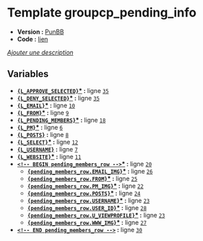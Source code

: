 # Template groupcp_pending_info

* __Version :__ [PunBB](.)
* __Code :__ [lien](../../src/punbb/groupcp_pending_info.tpl)

[*Ajouter une description*](https://fa-tvars.appspot.com/tpl/punbb/groupcp_pending_info)

## Variables

* __[`{L_APPROVE_SELECTED}`](https://github.com/Etana/template/blob/master/var/L_APPROVE_SELECTED.md#readme)<a href="https://fa-tvars.appspot.com/var/L_APPROVE_SELECTED">*</a> :__ ligne [`35`](../../src/punbb/groupcp_pending_info.tpl#L35)
* __[`{L_DENY_SELECTED}`](https://github.com/Etana/template/blob/master/var/L_DENY_SELECTED.md#readme)<a href="https://fa-tvars.appspot.com/var/L_DENY_SELECTED">*</a> :__ ligne [`35`](../../src/punbb/groupcp_pending_info.tpl#L35)
* __[`{L_EMAIL}`](https://github.com/Etana/template/blob/master/var/L_EMAIL.md#readme)<a href="https://fa-tvars.appspot.com/var/L_EMAIL">*</a> :__ ligne [`10`](../../src/punbb/groupcp_pending_info.tpl#L10)
* __[`{L_FROM}`](https://github.com/Etana/template/blob/master/var/L_FROM.md#readme)<a href="https://fa-tvars.appspot.com/var/L_FROM">*</a> :__ ligne [`9`](../../src/punbb/groupcp_pending_info.tpl#L9)
* __[`{L_PENDING_MEMBERS}`](https://github.com/Etana/template/blob/master/var/L_PENDING_MEMBERS.md#readme)<a href="https://fa-tvars.appspot.com/var/L_PENDING_MEMBERS">*</a> :__ ligne [`18`](../../src/punbb/groupcp_pending_info.tpl#L18)
* __[`{L_PM}`](https://github.com/Etana/template/blob/master/var/L_PM.md#readme)<a href="https://fa-tvars.appspot.com/var/L_PM">*</a> :__ ligne [`6`](../../src/punbb/groupcp_pending_info.tpl#L6)
* __[`{L_POSTS}`](https://github.com/Etana/template/blob/master/var/L_POSTS.md#readme) :__ ligne [`8`](../../src/punbb/groupcp_pending_info.tpl#L8)
* __[`{L_SELECT}`](https://github.com/Etana/template/blob/master/var/L_SELECT.md#readme)<a href="https://fa-tvars.appspot.com/var/L_SELECT">*</a> :__ ligne [`12`](../../src/punbb/groupcp_pending_info.tpl#L12)
* __[`{L_USERNAME}`](https://github.com/Etana/template/blob/master/var/L_USERNAME.md#readme) :__ ligne [`7`](../../src/punbb/groupcp_pending_info.tpl#L7)
* __[`{L_WEBSITE}`](https://github.com/Etana/template/blob/master/var/L_WEBSITE.md#readme)<a href="https://fa-tvars.appspot.com/var/L_WEBSITE">*</a> :__ ligne [`11`](../../src/punbb/groupcp_pending_info.tpl#L11)
* __[`<!-- BEGIN pending_members_row -->`](https://github.com/Etana/template/blob/master/var/pending_members_row.md#readme)<a href="https://fa-tvars.appspot.com/var/pending_members_row">*</a> :__ ligne [`20`](../../src/punbb/groupcp_pending_info.tpl#L20)
    * __[`{pending_members_row.EMAIL_IMG}`](https://github.com/Etana/template/blob/master/var/pending_members_row.EMAIL_IMG.md#readme)<a href="https://fa-tvars.appspot.com/var/pending_members_row.EMAIL_IMG">*</a> :__ ligne [`26`](../../src/punbb/groupcp_pending_info.tpl#L26)
    * __[`{pending_members_row.FROM}`](https://github.com/Etana/template/blob/master/var/pending_members_row.FROM.md#readme)<a href="https://fa-tvars.appspot.com/var/pending_members_row.FROM">*</a> :__ ligne [`25`](../../src/punbb/groupcp_pending_info.tpl#L25)
    * __[`{pending_members_row.PM_IMG}`](https://github.com/Etana/template/blob/master/var/pending_members_row.PM_IMG.md#readme)<a href="https://fa-tvars.appspot.com/var/pending_members_row.PM_IMG">*</a> :__ ligne [`22`](../../src/punbb/groupcp_pending_info.tpl#L22)
    * __[`{pending_members_row.POSTS}`](https://github.com/Etana/template/blob/master/var/pending_members_row.POSTS.md#readme)<a href="https://fa-tvars.appspot.com/var/pending_members_row.POSTS">*</a> :__ ligne [`24`](../../src/punbb/groupcp_pending_info.tpl#L24)
    * __[`{pending_members_row.USERNAME}`](https://github.com/Etana/template/blob/master/var/pending_members_row.USERNAME.md#readme)<a href="https://fa-tvars.appspot.com/var/pending_members_row.USERNAME">*</a> :__ ligne [`23`](../../src/punbb/groupcp_pending_info.tpl#L23)
    * __[`{pending_members_row.USER_ID}`](https://github.com/Etana/template/blob/master/var/pending_members_row.USER_ID.md#readme)<a href="https://fa-tvars.appspot.com/var/pending_members_row.USER_ID">*</a> :__ ligne [`28`](../../src/punbb/groupcp_pending_info.tpl#L28)
    * __[`{pending_members_row.U_VIEWPROFILE}`](https://github.com/Etana/template/blob/master/var/pending_members_row.U_VIEWPROFILE.md#readme)<a href="https://fa-tvars.appspot.com/var/pending_members_row.U_VIEWPROFILE">*</a> :__ ligne [`23`](../../src/punbb/groupcp_pending_info.tpl#L23)
    * __[`{pending_members_row.WWW_IMG}`](https://github.com/Etana/template/blob/master/var/pending_members_row.WWW_IMG.md#readme)<a href="https://fa-tvars.appspot.com/var/pending_members_row.WWW_IMG">*</a> :__ ligne [`27`](../../src/punbb/groupcp_pending_info.tpl#L27)
* __[`<!-- END pending_members_row -->`](https://github.com/Etana/template/blob/master/var/pending_members_row.md#readme) :__ ligne [`30`](../../src/punbb/groupcp_pending_info.tpl#L30)
